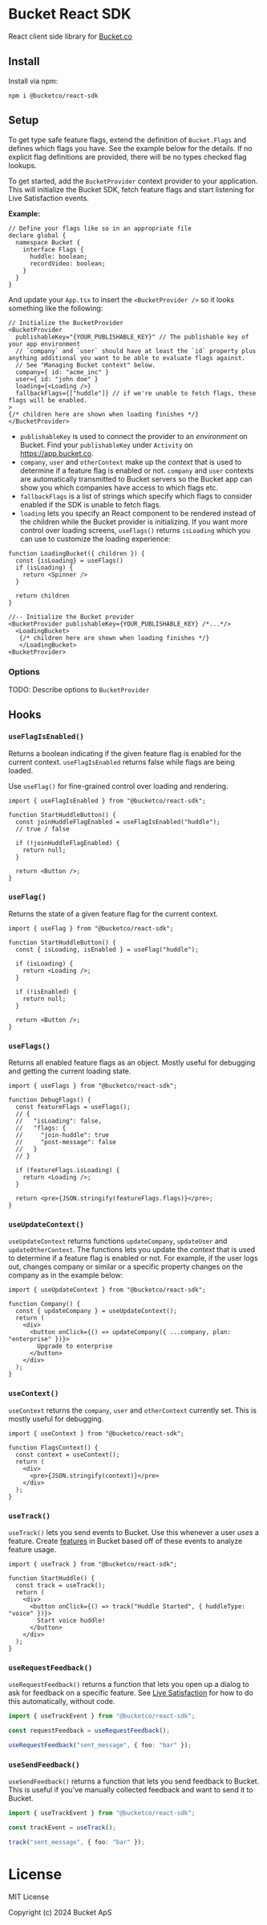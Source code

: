 # Bucket React SDK

React client side library for [Bucket.co](https://bucket.co)

## Install

Install via npm:

```
npm i @bucketco/react-sdk
```

## Setup

To get type safe feature flags, extend the definition of `Bucket.Flags` and defines which flags you have.
See the example below for the details.
If no explicit flag definitions are provided, there will be no types checked flag lookups.

To get started, add the `BucketProvider` context provider to your application.
This will initialize the Bucket SDK, fetch feature flags and start listening for Live Satisfaction events.

**Example:**

```tsx
// Define your flags like so in an appropriate file
declare global {
  namespace Bucket {
    interface Flags {
      huddle: boolean;
      recordVideo: boolean;
    }
  }
}
```

And update your `App.tsx` to insert the `<BucketProvider />` so it looks something like the following:

```tsx
// Initialize the BucketProvider
<BucketProvider
  publishableKey="{YOUR_PUBLISHABLE_KEY}" // The publishable key of your app environment
  // `company` and `user` should have at least the `id` property plus anything additional you want to be able to evaluate flags against.
  // See "Managing Bucket context" below.
  company={ id: "acme_inc" }
  user={ id: "john doe" }
  loading={<Loading />}
  fallbackFlags={["huddle"]} // if we're unable to fetch flags, these flags will be enabled.
>
{/* children here are shown when loading finishes */}
</BucketProvider>
```

- `publishableKey` is used to connect the provider to an _environment_ on Bucket. Find your `publishableKey` under `Activity` on https://app.bucket.co.
- `company`, `user` and `otherContext` make up the _context_ that is used to determine if a feature flag is enabled or not. `company` and `user` contexts are automatically transmitted to Bucket servers so the Bucket app can show you which companies have access to which flags etc.
- `fallbackFlags` is a list of strings which specify which flags to consider enabled if the SDK is unable to fetch flags.
- `loading` lets you specify an React component to be rendered instead of the children while the Bucket provider is initializing. If you want more control over loading screens, `useFlags()` returns `isLoading` which you can use to customize the loading experience:

```tsx
function LoadingBucket({ children }) {
  const {isLoading} = useFlags()
  if (isLoading) {
    return <Spinner />
  }

  return children
}

//-- Initialize the Bucket provider
<BucketProvider publishableKey={YOUR_PUBLISHABLE_KEY} /*...*/>
  <LoadingBucket>
   {/* children here are shown when loading finishes */}
   </LoadingBucket>
<BucketProvider>
```

### Options

TODO: Describe options to `BucketProvider`

## Hooks

### `useFlagIsEnabled()`

Returns a boolean indicating if the given feature flag is enabled for the current context.
`useFlagIsEnabled` returns false while flags are being loaded.

Use `useFlag()` for fine-grained control over loading and rendering.

```tsx
import { useFlagIsEnabled } from "@bucketco/react-sdk";

function StartHuddleButton() {
  const joinHuddleFlagEnabled = useFlagIsEnabled("huddle");
  // true / false

  if (!joinHuddleFlagEnabled) {
    return null;
  }

  return <Button />;
}
```

### `useFlag()`

Returns the state of a given feature flag for the current context.

```tsx
import { useFlag } from "@bucketco/react-sdk";

function StartHuddleButton() {
  const { isLoading, isEnabled } = useFlag("huddle");

  if (isLoading) {
    return <Loading />;
  }

  if (!isEnabled) {
    return null;
  }

  return <Button />;
}
```

### `useFlags()`

Returns all enabled feature flags as an object. Mostly useful for debugging and getting the current loading state.

```tsx
import { useFlags } from "@bucketco/react-sdk";

function DebugFlags() {
  const featureFlags = useFlags();
  // {
  //   "isLoading": false,
  //   "flags: {
  //     "join-huddle": true
  //     "post-message": false
  //   }
  // }

  if (featureFlags.isLoading) {
    return <Loading />;
  }

  return <pre>{JSON.stringify(featureFlags.flags)}</pre>;
}
```

### `useUpdateContext()`

`useUpdateContext` returns functions `updateCompany`, `updateUser` and `updateOtherContext`. The functions lets you update the _context_ that is used to determine if a feature flag is enabled or not. For example, if the user logs out, changes company or similar or a specific property changes on the company as in the example below:

```tsx
import { useUpdateContext } from "@bucketco/react-sdk";

function Company() {
  const { updateCompany } = useUpdateContext();
  return (
    <div>
      <button onClick={() => updateCompany({ ...company, plan: "enterprise" })}>
        Upgrade to enterprise
      </button>
    </div>
  );
}
```

### `useContext()`

`useContext` returns the `company`, `user` and `otherContext` currently set. This is mostly useful for debugging.

```tsx
import { useContext } from "@bucketco/react-sdk";

function FlagsContext() {
  const context = useContext();
  return (
    <div>
      <pre>{JSON.stringify(context)}</pre>
    </div>
  );
}
```

### `useTrack()`

`useTrack()` lets you send events to Bucket. Use this whenever a user _uses_ a feature. Create [features](https://docs.bucket.co/introduction/concepts/feature) in Bucket based off of these events to analyze feature usage.

```tsx
import { useTrack } from "@bucketco/react-sdk";

function StartHuddle() {
  const track = useTrack();
  return (
    <div>
      <button onClick={() => track("Huddle Started", { huddleType: "voice" })}>
        Start voice huddle!
      </button>
    </div>
  );
}
```

### `useRequestFeedback()`

`useRequestFeedback()` returns a function that lets you open up a dialog to ask for feedback on a specific feature.
See [Live Satisfaction](https://docs.bucket.co/product-handbook/live-satisfaction) for how to do this automatically, without code.

```ts
import { useTrackEvent } from "@bucketco/react-sdk";

const requestFeedback = useRequestFeedback();

useRequestFeedback("sent_message", { foo: "bar" });
```

### `useSendFeedback()`

`useSendFeedback()` returns a function that lets you send feedback to Bucket.
This is useful if you've manually collected feedback and want to send it to Bucket.

```ts
import { useTrackEvent } from "@bucketco/react-sdk";

const trackEvent = useTrack();

track("sent_message", { foo: "bar" });
```

# License

MIT License

Copyright (c) 2024 Bucket ApS

